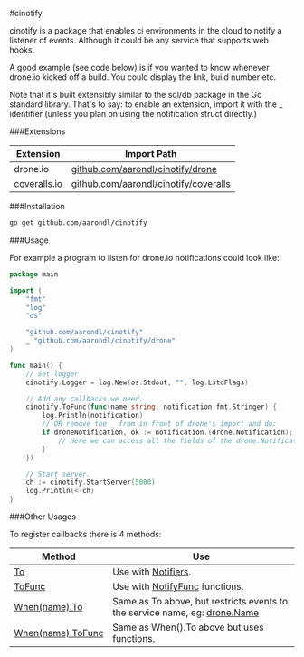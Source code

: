 #cinotify

cinotify is a package that enables ci environments in the cloud to notify
a listener of events. Although it could be any service that supports
web hooks.

A good example (see code below) is if you wanted to know whenever drone.io
kicked off a build. You could display the link, build number etc.

Note that it's built extensibly similar to the sql/db package in the Go standard
library. That's to say: to enable an extension, import it with the _ identifier
(unless you plan on using the notification struct directly.)

###Extensions

| Extension    | Import Path |
| ------------ | ----------- |
| drone.io     | [github.com/aarondl/cinotify/drone](https://github.com/aarondl/cinotify/drone) |
| coveralls.io | [github.com/aarondl/cinotify/coveralls](https://github.com/aarondl/cinotify/coveralls) |

###Installation

```bash
go get github.com/aarondl/cinotify
```

###Usage

For example a program to listen for drone.io notifications could look like:

```go
package main

import (
	"fmt"
	"log"
	"os"

	"github.com/aarondl/cinotify"
	_ "github.com/aarondl/cinotify/drone"
)

func main() {
	// Set logger
	cinotify.Logger = log.New(os.Stdout, "", log.LstdFlags)

	// Add any callbacks we need.
	cinotify.ToFunc(func(name string, notification fmt.Stringer) {
		log.Println(notification)
		// OR remove the _ from in front of drone's import and do:
		if droneNotification, ok := notification.(drone.Notification); ok {
			// Here we can access all the fields of the drone.Notification struct.
		}
	})

	// Start server.
	ch := cinotify.StartServer(5000)
	log.Println(<-ch)
}
```

###Other Usages

To register callbacks there is 4 methods:

| Method | Use |
| ------ | --- |
| [To](http://godoc.org/github.com/aarondl/cinotify#To) | Use with  [Notifiers](http://godoc.org/github.com/aarondl/cinotify#Notifier). |
| [ToFunc](http://godoc.org/github.com/aarondl/cinotify#To) | Use with  [NotifyFunc](http://godoc.org/github.com/aarondl/cinotify#NotifyFunc) functions. |
| [When(name).To](http://godoc.org/github.com/aarondl/cinotify#When) | Same as To above, but restricts events to the service name, eg: [drone.Name](http://godoc.org/github.com/aarondl/cinotify/drone#Name) |
| [When(name).ToFunc](http://godoc.org/github.com/aarondl/cinotify#When) | Same as When().To above but uses functions. |
